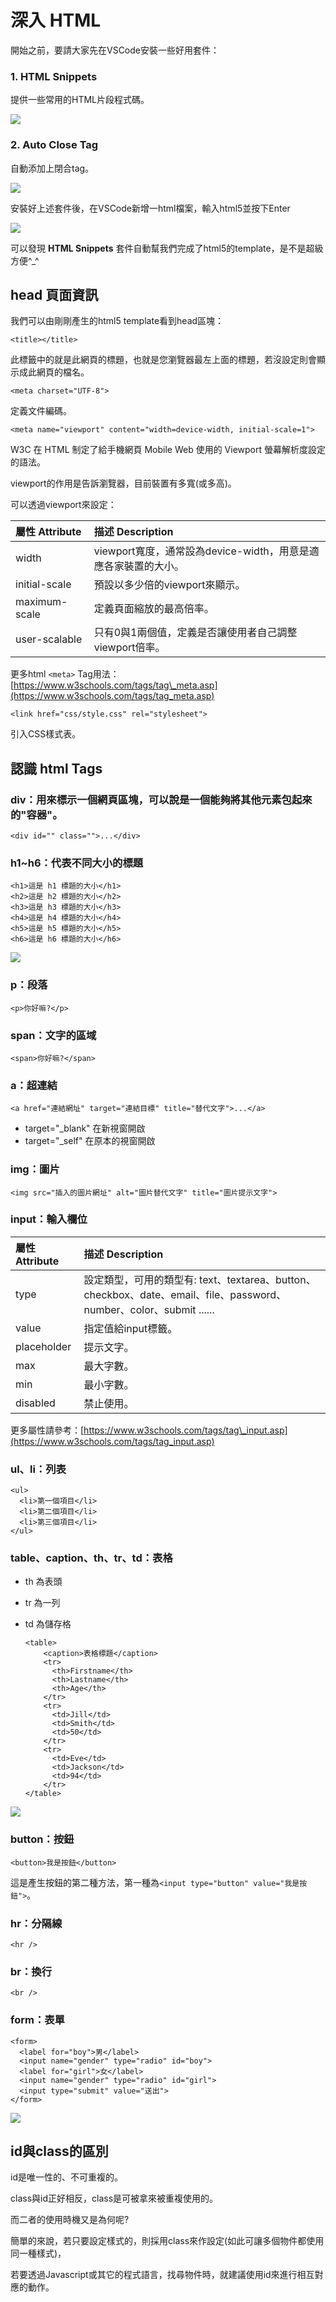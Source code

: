 # 深入 HTML

開始之前，要請大家先在VSCode安裝一些好用套件：

### 1. **HTML Snippets**

提供一些常用的HTML片段程式碼。

![](../.gitbook/assets/html-plugin-1.png)

### 2. Auto Close Tag

自動添加上閉合tag。

![](../.gitbook/assets/html-plugin-2.png)

安裝好上述套件後，在VSCode新增一html檔案，輸入html5並按下Enter

![](../.gitbook/assets/auto-html5.gif)

可以發現 **HTML Snippets** 套件自動幫我們完成了html5的template，是不是超級方便^\_^

## head 頁面資訊

我們可以由剛剛產生的html5 template看到head區塊：

```markup
<title></title>
```

此標籤中的就是此網頁的標題，也就是您瀏覽器最左上面的標題，若沒設定則會顯示成此網頁的檔名。

```markup
<meta charset="UTF-8">
```

定義文件編碼。

```markup
<meta name="viewport" content="width=device-width, initial-scale=1">
```

W3C 在 HTML 制定了給手機網頁 Mobile Web 使用的 Viewport 螢幕解析度設定的語法。

viewport的作用是告訴瀏覽器，目前裝置有多寬\(或多高\)。

可以透過viewport來設定：

| 屬性 Attribute | 描述 Description |
| :--- | :--- |
| width | viewport寬度，通常設為device-width，用意是適應各家裝置的大小。 |
| initial-scale | 預設以多少倍的viewport來顯示。 |
| maximum-scale | 定義頁面縮放的最高倍率。 |
| user-scalable | 只有0與1兩個值，定義是否讓使用者自己調整viewport倍率。 |

更多html `<meta>` Tag用法：[https://www.w3schools.com/tags/tag\_meta.asp](https://www.w3schools.com/tags/tag_meta.asp)

```markup
<link href="css/style.css" rel="stylesheet">
```

引入CSS樣式表。

## 認識 html Tags

### div：用來標示一個網頁區塊，可以說是一個能夠將其他元素包起來的"容器"。

```markup
<div id="" class="">...</div>
```

### h1~h6：代表不同大小的標題

```markup
<h1>這是 h1 標題的大小</h1>
<h2>這是 h2 標題的大小</h2>
<h3>這是 h3 標題的大小</h3>
<h4>這是 h4 標題的大小</h4>
<h5>這是 h5 標題的大小</h5>
<h6>這是 h6 標題的大小</h6>
```

![](../.gitbook/assets/h1toh6.png)

### p：段落

```markup
<p>你好嘛?</p>
```

### span：文字的區域

```markup
<span>你好嘛?</span>
```

### a：超連結

```markup
<a href="連結網址" target="連結目標" title="替代文字">...</a>
```

* target="\_blank"  在新視窗開啟
* target="\_self"  在原本的視窗開啟

### img：圖片

```markup
<img src="插入的圖片網址" alt="圖片替代文字" title="圖片提示文字">
```

### input：輸入欄位

| 屬性Attribute | 描述 Description |
| :--- | :--- |
| type | 設定類型，可用的類型有: text、textarea、button、checkbox、date、email、file、password、number、color、submit ...... |
| value | 指定值給input標籤。 |
| placeholder | 提示文字。 |
| max | 最大字數。 |
| min | 最小字數。 |
| disabled | 禁止使用。 |

更多屬性請參考：[https://www.w3schools.com/tags/tag\_input.asp](https://www.w3schools.com/tags/tag_input.asp)

### ul、li：列表

```markup
<ul>
  <li>第一個項目</li>
  <li>第二個項目</li>
  <li>第三個項目</li>
</ul>
```

### table、caption、th、tr、td：表格

* th 為表頭
* tr 為一列
* td 為儲存格

  ```markup
  <table>
      <caption>表格標題</caption>
      <tr>
        <th>Firstname</th>
        <th>Lastname</th> 
        <th>Age</th>
      </tr>
      <tr>
        <td>Jill</td>
        <td>Smith</td> 
        <td>50</td>
      </tr>
      <tr>
        <td>Eve</td>
        <td>Jackson</td> 
        <td>94</td>
      </tr>
  </table>
  ```

![](../.gitbook/assets/image.png)

### button：按鈕

```markup
<button>我是按鈕</button>
```

這是產生按鈕的第二種方法，第一種為`<input type="button" value="我是按鈕">`。

### hr：分隔線

```markup
<hr />
```

### br：換行

```markup
<br />
```

### form：表單

```markup
<form>
  <label for="boy">男</label>
  <input name="gender" type="radio" id="boy">
  <label for="girl">女</label>
  <input name="gender" type="radio" id="girl">
  <input type="submit" value="送出">
</form>
```

![](../.gitbook/assets/screenshot-file-users-xinhe-desktop-untitled-1-html-1543401068079.png)

## id與class的區別

id是唯一性的、不可重複的。

class與id正好相反，class是可被拿來被重複使用的。

而二者的使用時機又是為何呢?

簡單的來說，若只要設定樣式的，則採用class來作設定\(如此可讓多個物件都使用同一種樣式\)，

若要透過Javascript或其它的程式語言，找尋物件時，就建議使用id來進行相互對應的動作。

